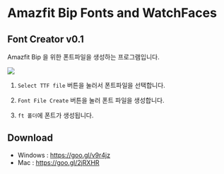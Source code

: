 # Amazfit Bip Fonts and WatchFaces

## Font Creator v0.1

Amazfit Bip 을 위한 폰트파일을 생성하는 프로그램입니다. 

![](https://goo.gl/ZwoBtY)


1. `Select TTF file` 버튼을 눌러서 폰트파일을 선택합니다. 

2. `Font File Create` 버튼을 눌러 폰트 파일을 생성합니다.

3. `ft 폴더`에 폰트가 생성됩니다. 


## Download

- Windows : <https://goo.gl/v9r4jz>
- Mac : <https://goo.gl/2jRXHR>


